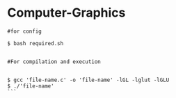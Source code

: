 # Computer-Graphics

``````
#for config

$ bash required.sh


#For compilation and execution


$ gcc 'file-name.c' -o 'file-name' -lGL -lglut -lGLU
$ ./'file-name'
```

